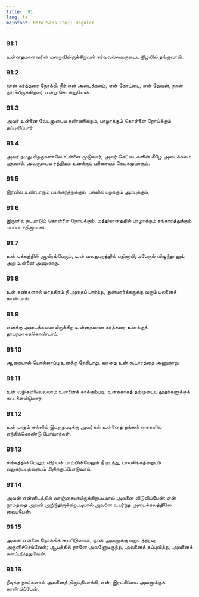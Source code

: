 ```yaml
---
title:  91
lang: ta
mainfont: Noto Sans Tamil Regular
---
```


###  91:1

உன்னதமானவரின் மறைவிலிருக்கிறவன் சர்வவல்லவருடைய நிழலில் தங்குவான்.

###  91:2

நான் கர்த்தரை நோக்கி: நீர் என் அடைக்கலம், என் கோட்டை, என் தேவன், நான் நம்பியிருக்கிறவர் என்று சொல்லுவேன்.

###  91:3

அவர் உன்னை வேடனுடைய கண்ணிக்கும், பாழாக்கும் கொள்ளை நோய்க்கும் தப்புவிப்பார்.

###  91:4

அவர் தமது சிறகுகளாலே உன்னை மூடுவார்; அவர் செட்டைகளின் கீழே அடைக்கலம் புகுவாய்; அவருடைய சத்தியம் உனக்குப் பரிசையும் கேடகமுமாகும்.

###  91:5

இரவில் உண்டாகும் பயங்கரத்துக்கும், பகலில் பறக்கும் அம்புக்கும்,

###  91:6

இருளில் நடமாடும் கொள்ளை நோய்க்கும், மத்தியானத்தில் பாழாக்கும் சங்காரத்துக்கும் பயப்படாதிருப்பாய்.

###  91:7

உன் பக்கத்தில் ஆயிரம்பேரும், உன் வலதுபுறத்தில் பதினாயிரம்பேரும் விழுந்தாலும், அது உன்னை அணுகாது.

###  91:8

உன் கண்களால் மாத்திரம் நீ அதைப் பார்த்து, துன்மார்க்கருக்கு வரும் பலனைக் காண்பாய்.

###  91:9

எனக்கு அடைக்கலமாயிருக்கிற உன்னதமான கர்த்தரை உனக்குத் தாபரமாகக்கொண்டாய்.

###  91:10

ஆகையால் பொல்லாப்பு உனக்கு நேரிடாது, வாதை உன் கூடாரத்தை அணுகாது.

###  91:11

உன் வழிகளிலெல்லாம் உன்னைக் காக்கும்படி, உனக்காகத் தம்முடைய தூதர்களுக்குக் கட்டளையிடுவார்.

###  91:12

உன் பாதம் கல்லில் இடறாதபடிக்கு அவர்கள் உன்னைத் தங்கள் கைகளில் ஏந்திக்கொண்டு போவார்கள்.

###  91:13

சிங்கத்தின்மேலும் விரியன் பாம்பின்மேலும் நீ நடந்து, பாலசிங்கத்தையும் வலுசர்ப்பத்தையும் மிதித்துப்போடுவாய்.

###  91:14

அவன் என்னிடத்தில் வாஞ்சையாயிருக்கிறபடியால் அவனை விடுவிப்பேன்; என் நாமத்தை அவன் அறிந்திருக்கிறபடியால் அவனை உயர்ந்த அடைக்கலத்திலே வைப்பேன்.

###  91:15

அவன் என்னை நோக்கிக் கூப்பிடுவான், நான் அவனுக்கு மறுஉத்தரவு அருளிச்செய்வேன்; ஆபத்தில் நானே அவனோடிருந்து, அவனைத் தப்புவித்து, அவனைக் கனப்படுத்துவேன்.

###  91:16

நீடித்த நாட்களால் அவனைத் திருப்தியாக்கி, என், இரட்சிப்பை அவனுக்குக் காண்பிப்பேன்.

